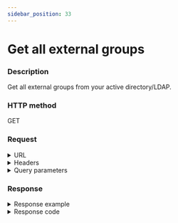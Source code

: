 ```yaml
---
sidebar_position: 33
---
```


# Get all external groups

### Description

Get all external groups from your active directory/LDAP.

### HTTP method

GET

### Request

<details>
<summary>URL</summary>

```javascript
http://{Admin API IP}:{port#}/api/v1/integrations/IdentityManagement/groups
```
</details>

<details>
<summary>Headers</summary>

Example header format:

`Authorization: Basic <authorization token returned from the login method>`

`Content-Type: application/json`
</details>

<details>
<summary>Query parameters</summary>

| Parameter | Description/Comments |
| --- | --- |
| paginationProperties.limit | (integer) Number of results to return per page. Can retrieve up to 250 results per page. Default if unspecified: 50. Optional. <br/> Default value : 50 |
| paginationProperties.sort-by | (string) Field to use to sort the results. <br/> Default value : Name |
| paginationProperties.sort-order | (integer) 1 for ascending, -1 for descending. Defaults to ascending. Optional. <br/> Default value : 1 |
| paginationProperties.cursor | (string) When paging, the response will include a cursor field. Use the cursor to get next set of results. Optional. |
| paginationProperties.filter | (string) String to use to filter for domains containing this string. For example: "lab" would return lab1, testlab, olabo. Optional. |
</details>

### Response

<details>
<summary>Response example</summary>

```javascript
{
    "Groups": [
        {
            "Name": "Administrators",
            "DistinguishedName": "CN=Administrators,CN=Builtin,DC=qualisystems,DC=local"
        },
        {
            "Name": "ADSyncAdmins",
            "DistinguishedName": "CN=ADSyncAdmins,CN=Users,DC=qualisystems,DC=local"
        },
        {
            "Name": "Azure_DevOps_Cloud_Admins",
            "DistinguishedName": "CN=Azure_DevOps_Cloud_Admins,OU=00.00.Quali.Azure.Security.Groups,OU=00.00.Microsoft-Azure,OU=00.00.Cloud.Services,OU=00.QUALI.WW.DATA.CENTERS,DC=qualisystems,DC=local"
        }
    ],
    "Cursor": "QXp1cmVfRGV2T3BzX0Nsb3VkX0FkbWlucw=="
}
```
</details>

<details>
<summary>Response code</summary>

```javascript
200 OK
```
</details>